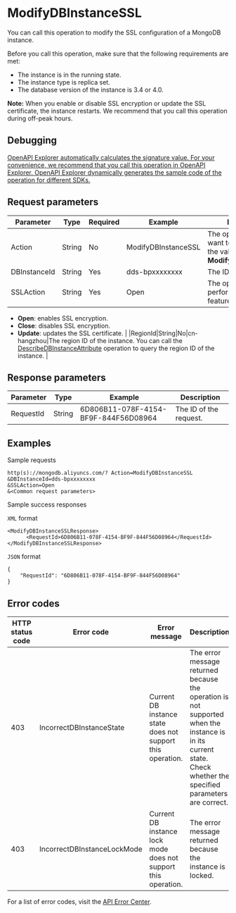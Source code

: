 # ModifyDBInstanceSSL

You can call this operation to modify the SSL configuration of a MongoDB instance.

Before you call this operation, make sure that the following requirements are met:

-   The instance is in the running state.
-   The instance type is replica set.
-   The database version of the instance is 3.4 or 4.0.

**Note:** When you enable or disable SSL encryption or update the SSL certificate, the instance restarts. We recommend that you call this operation during off-peak hours.

## Debugging

[OpenAPI Explorer automatically calculates the signature value. For your convenience, we recommend that you call this operation in OpenAPI Explorer. OpenAPI Explorer dynamically generates the sample code of the operation for different SDKs.](https://api.aliyun.com/#product=Dds&api=ModifyDBInstanceSSL&type=RPC&version=2015-12-01)

## Request parameters

|Parameter|Type|Required|Example|Description|
|---------|----|--------|-------|-----------|
|Action|String|No|ModifyDBInstanceSSL|The operation that you want to perform. Set the value to **ModifyDBInstanceSSL**. |
|DBInstanceId|String|Yes|dds-bpxxxxxxxx|The ID of the instance. |
|SSLAction|String|Yes|Open|The operation that you perform to execute SSL features. Valid values:

-   **Open**: enables SSL encryption.
-   **Close**: disables SSL encryption.
-   **Update**: updates the SSL certificate. |
|RegionId|String|No|cn-hangzhou|The region ID of the instance. You can call the [DescribeDBInstanceAttribute](~~61933~~) operation to query the region ID of the instance. |

## Response parameters

|Parameter|Type|Example|Description|
|---------|----|-------|-----------|
|RequestId|String|6D806B11-078F-4154-BF9F-844F56D08964|The ID of the request. |

## Examples

Sample requests

```
http(s)://mongodb.aliyuncs.com/? Action=ModifyDBInstanceSSL
&DBInstanceId=dds-bpxxxxxxxx
&SSLAction=Open
&<Common request parameters>
```

Sample success responses

`XML` format

```
<ModifyDBInstanceSSLResponse>
      <RequestId>6D806B11-078F-4154-BF9F-844F56D08964</RequestId>
</ModifyDBInstanceSSLResponse>
```

`JSON` format

```
{
    "RequestId": "6D806B11-078F-4154-BF9F-844F56D08964"
}
```

## Error codes

|HTTP status code|Error code|Error message|Description|
|----------------|----------|-------------|-----------|
|403|IncorrectDBInstanceState|Current DB instance state does not support this operation.|The error message returned because the operation is not supported when the instance is in its current state. Check whether the specified parameters are correct.|
|403|IncorrectDBInstanceLockMode|Current DB instance lock mode does not support this operation.|The error message returned because the instance is locked.|

For a list of error codes, visit the [API Error Center](https://error-center.alibabacloud.com/status/product/Dds).

